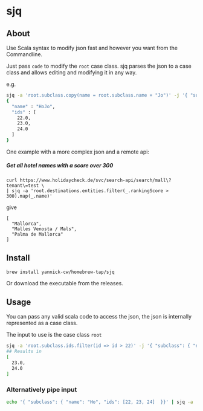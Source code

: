 # sjq

## About

Use Scala syntax to modify json fast and however you want from the Commandline.

Just pass `code` to modify the `root` case class. sjq parses the json to a case class and allows editing and modifying it in any way.

e.g.

```bash
sjq -a 'root.subclass.copy(name = root.subclass.name + "Jo")' -j '{ "subclass": { "name": "Ho", "ids": [22, 23, 24]  }}'
{
  "name" : "HoJo",
  "ids" : [
    22.0,
    23.0,
    24.0
  ]
}
```

One example with a more complex json and a remote api:

##### Get all hotel names with a score over 300

```
curl https://www.holidaycheck.de/svc/search-api/search/mall\?tenant\=test \
| sjq -a 'root.destinations.entities.filter(_.rankingScore > 300).map(_.name)'
```

give

```
[
  "Mallorca",
  "Malles Venosta / Mals",
  "Palma de Mallorca"
]
```

## Install 

`brew install yannick-cw/homebrew-tap/sjq`

Or download the executable from the releases.

## Usage

You can pass any valid scala code to access the json, the json is internally represented as a case class.

The input to use is the case class `root`

```bash
sjq -a 'root.subclass.ids.filter(id => id > 22)' -j '{ "subclass": { "name": "Ho", "ids": [22, 23, 24]  }}'
## Results in 
[
  23.0,
  24.0
]
```

### Alternatively pipe input

```bash
echo '{ "subclass": { "name": "Ho", "ids": [22, 23, 24]  }}' | sjq -a 'root.subclass.ids.filter(id => id > 22)'
```
